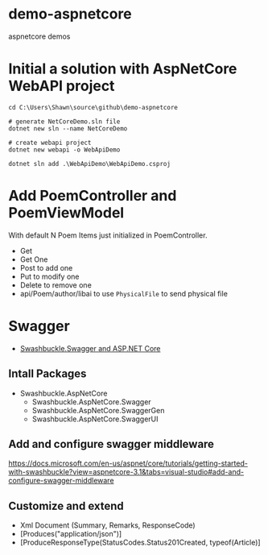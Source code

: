 # demo-aspnetcore
aspnetcore demos

# Initial a solution with AspNetCore WebAPI project
```
cd C:\Users\Shawn\source\github\demo-aspnetcore

# generate NetCoreDemo.sln file
dotnet new sln --name NetCoreDemo

# create webapi project
dotnet new webapi -o WebApiDemo

dotnet sln add .\WebApiDemo\WebApiDemo.csproj
 ```

 # Add PoemController and PoemViewModel
 With default N Poem Items just initialized in PoemController.
 - Get
 - Get One
 - Post to add one
 - Put to modify one
 - Delete to remove one
 - api/Poem/author/libai to use `PhysicalFile` to send physical file

# Swagger
- [Swashbuckle.Swagger and ASP.NET Core](https://docs.microsoft.com/en-us/aspnet/core/tutorials/getting-started-with-swashbuckle?view=aspnetcore-3.1&tabs=visual-studio)

## Intall Packages
- Swashbuckle.AspNetCore
  - Swashbuckle.AspNetCore.Swagger
  - Swashbuckle.AspNetCore.SwaggerGen
  - Swashbuckle.AspNetCore.SwaggerUI
## Add and configure swagger middleware
https://docs.microsoft.com/en-us/aspnet/core/tutorials/getting-started-with-swashbuckle?view=aspnetcore-3.1&tabs=visual-studio#add-and-configure-swagger-middleware
## Customize and extend
* Xml Document (Summary, Remarks, ResponseCode)
* [Produces("application/json")]
* [ProduceResponseType(StatusCodes.Status201Created, typeof(Article)]
